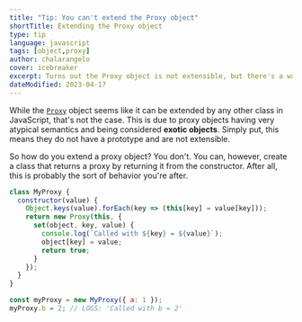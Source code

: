 ```yaml
---
title: "Tip: You can't extend the Proxy object"
shortTitle: Extending the Proxy object
type: tip
language: javascript
tags: [object,proxy]
author: chalarangelo
cover: icebreaker
excerpt: Turns out the Proxy object is not extensible, but there's a way around its limitations.
dateModified: 2023-04-17
---
```


While the [`Proxy`](https://developer.mozilla.org/en-US/docs/Web/JavaScript/Reference/Global_Objects/Proxy) object seems like it can be extended by any other class in JavaScript, that's not the case. This is due to proxy objects having very atypical semantics and being considered **exotic objects**. Simply put, this means they do not have a prototype and are not extensible.

So how do you extend a proxy object? You don't. You can, however, create a class that returns a proxy by returning it from the constructor. After all, this is probably the sort of behavior you're after.

```js
class MyProxy {
  constructor(value) {
    Object.keys(value).forEach(key => (this[key] = value[key]));
    return new Proxy(this, {
      set(object, key, value) {
        console.log(`Called with ${key} = ${value}`);
        object[key] = value;
        return true;
      }
    });
  }
}

const myProxy = new MyProxy({ a: 1 });
myProxy.b = 2; // LOGS: 'Called with b = 2'
```

